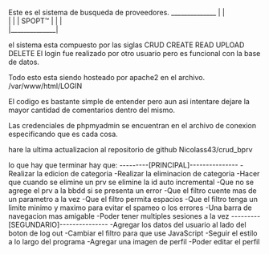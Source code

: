 Este es el sistema de busqueda de proveedores.
         ______________
        |	       |	
        |	       | 
        |    SPOPT™    |
        |	       |	
        |______________|

el sistema esta compuesto por las siglas CRUD
            CREATE 
            READ
            UPLOAD
            DELETE
El login fue realizado por otro usuario pero es funcional con la base de datos.            

Todo esto esta siendo hosteado por apache2 en el archivo.
        /var/www/html/LOGIN

El codigo es bastante simple de entender pero aun asi intentare dejare la mayor cantidad de comentarios dentro del mismo.

Las credenciales de phpmyadmin se encuentran en el archivo de conexion especificando que es cada cosa.

hare la ultima actualizacion al repositorio de github 
        Nicolass43/crud_bprv


lo que hay que terminar 
hay que:
 ---------[PRINCIPAL]---------------
 -Realizar la edicion de categoria
 -Realizar la eliminacion de categoria
 -Hacer que cuando se elimine un prv se elimine la id auto incremental
 -Que no se agrege el prv a la bbdd si se presenta un error
 -Que el filtro cuente mas de un parametro a la vez 
 -Que el filtro permita espacios
 -Que el filtro tenga un limite minimo y maximo para evitar el spameo o los errores
 -Una barra de navegacion mas amigable
 -Poder tener multiples sesiones a la vez
 ---------[SEGUNDARIO]---------------
 -Agregar los datos del usuario al lado del boton de log out
 -Cambiar el filtro para que use JavaScript
 -Seguir el estilo a lo largo del programa
 -Agregar una imagen de perfil
 -Poder editar el perfil


 